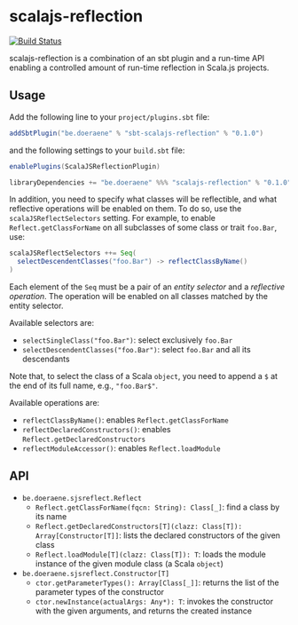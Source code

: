 # scalajs-reflection

[![Build Status](https://travis-ci.org/sjrd/scalajs-reflect.svg?branch=master)](https://travis-ci.org/sjrd/scalajs-reflect)

scalajs-reflection is a combination of an sbt plugin and a run-time API
enabling a controlled amount of run-time reflection in Scala.js projects.

## Usage

Add the following line to your `project/plugins.sbt` file:

```scala
addSbtPlugin("be.doeraene" % "sbt-scalajs-reflection" % "0.1.0")
```

and the following settings to your `build.sbt` file:

```scala
enablePlugins(ScalaJSReflectionPlugin)

libraryDependencies += "be.doeraene" %%% "scalajs-reflection" % "0.1.0"
```

In addition, you need to specify what classes will be reflectible, and what
reflective operations will be enabled on them.
To do so, use the `scalaJSReflectSelectors` setting.
For example, to enable `Reflect.getClassForName` on all subclasses of some
class or trait `foo.Bar`, use:

```scala
scalaJSReflectSelectors ++= Seq(
  selectDescendentClasses("foo.Bar") -> reflectClassByName()
)
```

Each element of the `Seq` must be a pair of an *entity selector* and a
*reflective operation*. The operation will be enabled on all classes matched
by the entity selector.

Available selectors are:

* `selectSingleClass("foo.Bar")`: select exclusively `foo.Bar`
* `selectDescendentClasses("foo.Bar")`: select `foo.Bar` and all its descendants

Note that, to select the class of a Scala `object`, you need to append a `$`
at the end of its full name, e.g., `"foo.Bar$"`.

Available operations are:

* `reflectClassByName()`: enables `Reflect.getClassForName`
* `reflectDeclaredConstructors()`: enables `Reflect.getDeclaredConstructors`
* `reflectModuleAccessor()`: enables `Reflect.loadModule`

## API

* `be.doeraene.sjsreflect.Reflect`
  * `Reflect.getClassForName(fqcn: String): Class[_]`:
    find a class by its name
  * `Reflect.getDeclaredConstructors[T](clazz: Class[T]): Array[Constructor[T]]`:
    lists the declared constructors of the given class
  * `Reflect.loadModule[T](clazz: Class[T]): T`:
    loads the module instance of the given module class (a Scala `object`)
* `be.doeraene.sjsreflect.Constructor[T]`
  * `ctor.getParameterTypes(): Array[Class[_]]`:
    returns the list of the parameter types of the constructor
  * `ctor.newInstance(actualArgs: Any*): T`:
    invokes the constructor with the given arguments, and returns the created instance
